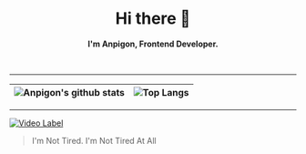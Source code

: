 <h1 align="center">Hi there 👋</h1>
<p align="center"><b>I'm Anpigon, Frontend Developer.</b></p>

<br/>

---

<!--
#### Tech & Tools Preference
![](https://img.shields.io/badge/-HTML5-E34F26?style=flat&logo=html5&logoColor=white)
![](https://img.shields.io/badge/-CSS3-1572B6?style=flat&logo=css3&logoColor=white)
![](https://img.shields.io/badge/-Bootstrap-563D7C?style=flat&logo=bootstrap&logoColor=white)
![](https://img.shields.io/badge/-JavaScript-eed718?style=flat&logo=javascript&logoColor=ffffff)
![](https://img.shields.io/badge/-Sass-cc6699?style=flat&logo=sass&logoColor=ffffff)
![](https://img.shields.io/badge/-React-000000?style=flat&logo=react&logoColor=00c8ff)
![](https://img.shields.io/badge/-React%20Native-000000?style=flat&logo=react&logoColor=00c8ff)
![](https://img.shields.io/badge/-MongoDB-4DB33D?style=flat&logo=mongodb&logoColor=FFFFFF)
![](https://img.shields.io/badge/-GraphQL-e535ab?style=flat&logo=graphql&logoColor=FFFFFF)
![](https://img.shields.io/badge/-MySQL-F29111?style=flat&logo=mysql&logoColor=FFFFFF)
![](https://img.shields.io/badge/-Express.js-787878?style=flat&logo=express)
![](https://img.shields.io/badge/-Node.js-3C873A?style=flat&logo=Node.js&logoColor=white)
![](https://img.shields.io/badge/-Firebase-FFA611?style=flat&logo=firebase&logoColor=FFFFFF)
![](https://img.shields.io/badge/-Google%20Cloud%20Platform-4285F4?style=flat&logo=google%20cloud&logoColor=white)
![](https://img.shields.io/badge/-Git-F1502F?style=flat&logo=git&logoColor=FFFFFF)
![](https://img.shields.io/badge/-Github-000000?style=flat&logo=github&logoColor=FFFFFF)
![](https://img.shields.io/badge/-VS%20Code-007ACC?style=flat&logo=visual%20studio%20code&logoColor=white)
![](https://img.shields.io/badge/-Heroku-430098?style=flat&logo=heroku&logoColor=white)

#### Other Languages I know
![](https://img.shields.io/badge/-Java-F89820?style=flat&logo=java&logoColor=white)
![](https://img.shields.io/badge/-Python-black?style=flat&logo=python&logoColor=white)
![](https://img.shields.io/badge/-Go-03ACD7?style=flat&logo=go&logoColor=white)
-->

|![Anpigon's github stats](https://github-readme-stats.vercel.app/api?username=anpigon&hide_title=false&show_icons=true&count_private=true&include_all_commits=true&bg_color=30,e96443,904e95&title_color=fff&text_color=fff&icon_color=fff&locale=en)|![Top Langs](https://github-readme-stats.vercel.app/api/top-langs/?username=anpigon&layout=compact&hide=ruby,objective-c,html)|
|-|-|

---

[![Video Label](http://img.youtube.com/vi/Tx3kprTyDgo/mqdefault.jpg)](https://youtu.be/Tx3kprTyDgo?t=0s)
> I'm Not Tired. I'm Not Tired At All

